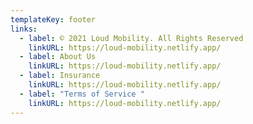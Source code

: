 ```yaml
---
templateKey: footer
links:
  - label: © 2021 Loud Mobility. All Rights Reserved
    linkURL: https://loud-mobility.netlify.app/
  - label: About Us
    linkURL: https://loud-mobility.netlify.app/
  - label: Insurance
    linkURL: https://loud-mobility.netlify.app/
  - label: "Terms of Service "
    linkURL: https://loud-mobility.netlify.app/
---
```

